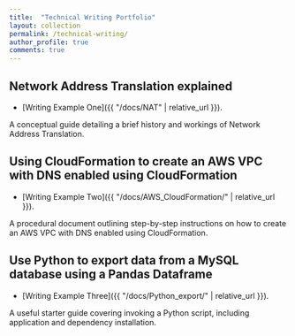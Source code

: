 ```yaml
---
title:  "Technical Writing Portfolio"
layout: collection
permalink: /technical-writing/
author_profile: true
comments: true
---
```


## Network Address Translation explained

- [Writing Example One]({{ "/docs/NAT" | relative_url }}).

A conceptual guide detailing a brief history and workings of Network Address Translation.

## Using CloudFormation to create an AWS VPC with DNS enabled using CloudFormation

- [Writing Example Two]({{ "/docs/AWS_CloudFormation/" | relative_url }}).

A procedural document outlining step-by-step instructions on how to create an AWS VPC with DNS enabled using CloudFormation.

## Use Python to export data from a MySQL database using a Pandas Dataframe

- [Writing Example Three]({{ "/docs/Python_export/" | relative_url }}).

A useful starter guide covering invoking a Python script, including application and dependency installation.


